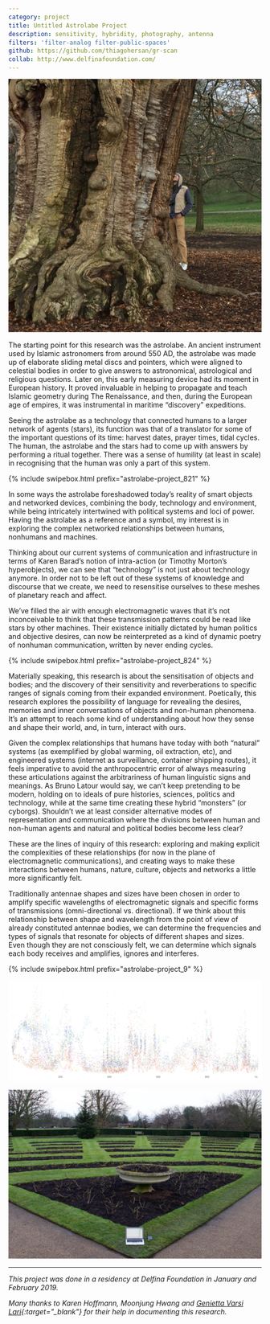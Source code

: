 ```yaml
---
category: project
title: Untitled Astrolabe Project
description: sensitivity, hybridity, photography, antenna
filters: 'filter-analog filter-public-spaces'
github: https://github.com/thiagohersan/gr-scan
collab: http://www.delfinafoundation.com/
---
```

![](/assets/projects/astrolabe-project/astrolabe-project_8916.jpg)

The starting point for this research was the astrolabe. An ancient instrument used by Islamic astronomers from around 550 AD, the astrolabe was made up of elaborate sliding metal discs and pointers, which were aligned to celestial bodies in order to give answers to astronomical, astrological and religious questions. Later on, this early measuring device had its moment in European history. It proved invaluable in helping to propagate and teach Islamic geometry during The Renaissance, and then, during the European age of empires, it was instrumental in maritime “discovery” expeditions.

Seeing the astrolabe as a technology that connected humans to a larger network of agents (stars), its function was that of a translator for some of the important questions of its time: harvest dates, prayer times, tidal cycles. The human, the astrolabe and the stars had to come up with answers by performing a ritual together. There was a sense of humility (at least in scale) in recognising that the human was only a part of this system.

{% include swipebox.html prefix="astrolabe-project_821" %}

In some ways the astrolabe foreshadowed today’s reality of smart objects and networked devices, combining the body, technology and environment, while being intricately intertwined with political systems and loci of power. Having the astrolabe as a reference and a symbol, my interest is in exploring the complex networked relationships between humans, nonhumans and machines.

Thinking about our current systems of communication and infrastructure in terms of Karen Barad’s notion of intra-action (or Timothy Morton’s hyperobjects), we can see that “technology” is not just about technology anymore. In order not to be left out of these systems of knowledge and discourse that we create, we need to resensitise ourselves to these meshes of planetary reach and affect.

We’ve filled the air with enough electromagnetic waves that it’s not inconceivable to think that these transmission patterns could be read like stars by other machines. Their existence initially dictated by human politics and objective desires, can now be reinterpreted as a kind of dynamic poetry of nonhuman communication, written by never ending cycles.

{% include swipebox.html prefix="astrolabe-project_824" %}

Materially speaking, this research is about the sensitisation of objects and bodies; and the discovery of their sensitivity and reverberations to specific ranges of signals coming from their expanded environment. Poetically, this research explores the possibility of language for revealing the desires, memories and inner conversations of objects and non-human phenomena. It’s an attempt to reach some kind of understanding about how they sense and shape their world, and, in turn, interact with ours.

Given the complex relationships that humans have today with both “natural” systems (as exemplified by global warming, oil extraction, etc), and engineered systems (internet as surveillance, container shipping routes), it feels imperative to avoid the anthropocentric error of always measuring these articulations against the arbitrariness of human linguistic signs and meanings. As Bruno Latour would say, we can’t keep pretending to be modern, holding on to ideals of pure histories, sciences, politics and technology, while at the same time creating these hybrid “monsters” (or cyborgs). Shouldn’t we at least consider alternative modes of representation and communication where the divisions between human and non-human agents and natural and political bodies become less clear?

These are the lines of inquiry of this research: exploring and making explicit the complexities of these relationships (for now in the plane of electromagnetic communications), and creating ways to make these interactions between humans, nature, culture, objects and networks a little more significantly felt.

Traditionally antennae shapes and sizes have been chosen in order to amplify specific wavelengths of electromagnetic signals and specific forms of transmissions (omni-directional vs. directional). If we think about this relationship between shape and wavelength from the point of view of already constituted antennae bodies, we can determine the frequencies and types of signals that resonate for objects of different shapes and sizes. Even though they are not consciously felt, we can determine which signals each body receives and amplifies, ignores and interferes.

{% include swipebox.html prefix="astrolabe-project_9" %}

![](/assets/projects/astrolabe-project/astrolabe-project_all_dots_color.jpg)

![](/assets/projects/astrolabe-project/astrolabe-project_8694.jpg)

---
*This project was done in a residency at Delfina Foundation in January and February 2019.*

*Many thanks to Karen Hoffmann, Moonjung Hwang and [Genietta Varsi Lari](https://www.geniettavarsi.com/){:target="_blank"} for their help in documenting this research.*
